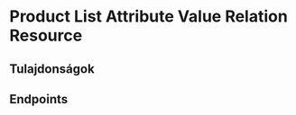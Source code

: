 # Product List Attribute Value Relation Resource

## Tulajdonságok

<ResourceProperties :resource="'product_list_attribute_value_relation'" :lang="'hu'"/>

## Endpoints

[//]: <> (GET ENDPOINT)
<ResourceEndpoint :resource="'product_list_attribute_value_relation'" :endpoint="'get'" :lang="'hu'">

<template v-slot:responseJSON>

<<< @/docs/fixtures/api/product_list_attribute_value_relation/response/json/get_id.json

</template>

<template v-slot:responseXML>

<<< @/docs/fixtures/api/product_list_attribute_value_relation/response/xml/get_id.xml

</template>

</ResourceEndpoint>

[//]: <> (GETCOLLECTION ENDPOINT)
<ResourceEndpoint :resource="'product_list_attribute_value_relation'" :endpoint="'getCollection'" :lang="'hu'">

<template v-slot:responseJSON>

<<< @/docs/fixtures/api/product_list_attribute_value_relation/response/json/get_page.json

</template>

<template v-slot:responseXML>

<<< @/docs/fixtures/api/product_list_attribute_value_relation/response/xml/get_page.xml

</template>

</ResourceEndpoint>

[//]: <> (POST ENDPOINT)
<ResourceEndpoint :resource="'product_list_attribute_value_relation'" :endpoint="'post'" :lang="'hu'">

<template v-slot:request>

<<< @/docs/fixtures/api/product_list_attribute_value_relation/request/post.json

</template>

<template v-slot:responseJSON>

<<< @/docs/fixtures/api/product_list_attribute_value_relation/response/json/get_id.json

</template>

<template v-slot:responseXML>

<<< @/docs/fixtures/api/product_list_attribute_value_relation/response/xml/get_id.xml

</template>

</ResourceEndpoint>

[//]: <> (PUT ENDPOINT)
<ResourceEndpoint :resource="'product_list_attribute_value_relation'" :endpoint="'put'" :lang="'hu'">

<template v-slot:request>

<<< @/docs/fixtures/api/product_list_attribute_value_relation/request/put.json

</template>

<template v-slot:responseJSON>

<<< @/docs/fixtures/api/product_list_attribute_value_relation/response/json/get_id.json

</template>

<template v-slot:responseXML>

<<< @/docs/fixtures/api/product_list_attribute_value_relation/response/xml/get_id.xml

</template>

</ResourceEndpoint>

[//]: <> (DELETE ENDPOINT)
<ResourceEndpoint :resource="'product_list_attribute_value_relation'" :endpoint="'delete'" :lang="'hu'"/>

